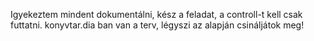 Igyekeztem mindent dokumentálni, kész a feladat, a controll-t kell csak futtatni.
konyvtar.dia ban van a terv, légyszi az alapján csináljátok meg!
